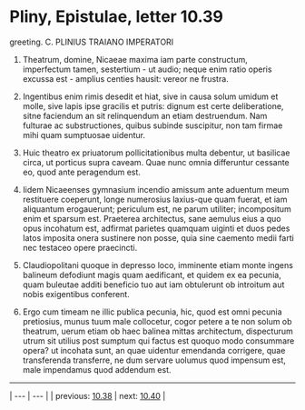 # Pliny, Epistulae, letter 10.39

greeting. C. PLINIUS TRAIANO IMPERATORI



1. Theatrum, domine, Nicaeae maxima iam parte constructum, imperfectum tamen, sestertium - ut audio; neque enim ratio operis excussa est - amplius centies hausit: vereor ne frustra.



2. Ingentibus enim rimis desedit et hiat, sive in causa solum umidum et molle, sive lapis ipse gracilis et putris: dignum est certe deliberatione, sitne faciendum an sit relinquendum an etiam destruendum. Nam fulturae ac substructiones, quibus subinde suscipitur, non tam firmae mihi quam sumptuosae uidentur.



3. Huic theatro ex priuatorum pollicitationibus multa debentur, ut basilicae circa, ut porticus supra caveam. Quae nunc omnia differuntur cessante eo, quod ante peragendum est.



4. Iidem Nicaeenses gymnasium incendio amissum ante aduentum meum restituere coeperunt, longe numerosius laxius-que quam fuerat, et iam aliquantum erogauerunt; periculum est, ne parum utiliter; incompositum enim et sparsum est. Praeterea architectus, sane aemulus eius a quo opus incohatum est, adfirmat parietes quamquam uiginti et duos pedes latos imposita onera sustinere non posse, quia sine caemento medii farti nec testaceo opere praecincti.



5. Claudiopolitani quoque in depresso loco, imminente etiam monte ingens balineum defodiunt magis quam aedificant, et quidem ex ea pecunia, quam buleutae additi beneficio tuo aut iam obtulerunt ob introitum aut nobis exigentibus conferent.



6. Ergo cum timeam ne illic publica pecunia, hic, quod est omni pecunia pretiosius, munus tuum male collocetur, cogor petere a te non solum ob theatrum, uerum etiam ob haec balinea mittas architectum, dispecturum utrum sit utilius post sumptum qui factus est quoquo modo consummare opera? ut incohata sunt, an quae uidentur emendanda corrigere, quae transferenda transferre, ne dum servare uolumus quod impensum est, male impendamus quod addendum est.



---

| --- | --- |
| previous: [10.38](../10.38/) | next: [10.40](../10.40/) |
